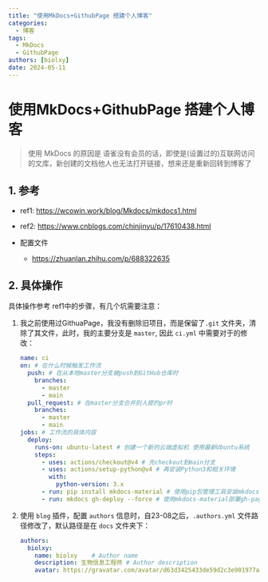```yaml
---
title: "使用MkDocs+GithubPage 搭建个人博客"
categories:
  - 博客
tags:
  - MkDocs
  - GithubPage
authors: [biolxy]
date: 2024-05-11
---
```



# 使用MkDocs+GithubPage 搭建个人博客

> 使用 MkDocs 的原因是 语雀没有会员的话，即使是(设置过的)互联网访问的文库，新创建的文档他人也无法打开链接，想来还是重新回转到博客了

## 1. 参考

- ref1: https://wcowin.work/blog/Mkdocs/mkdocs1.html

- ref2: https://www.cnblogs.com/chinjinyu/p/17610438.html
- 配置文件
  - https://zhuanlan.zhihu.com/p/688322635

## 2. 具体操作

具体操作参考 ref1中的步骤，有几个坑需要注意：
1. 我之前使用过GithuaPage，我没有删除旧项目，而是保留了`.git` 文件夹，清除了其文件，此时，我的主要分支是 `master`, 因此 `ci.yml` 中需要对于的修改：

   ```yaml
   name: ci 
   on: # 在什么时候触发工作流
     push: # 在从本地master分支被push到GitHub仓库时
       branches:
         - master
         - main
     pull_request: # 在master分支合并别人提的pr时
       branches:
         - master
         - main
   jobs: # 工作流的具体内容
     deploy:
       runs-on: ubuntu-latest # 创建一个新的云端虚拟机 使用最新Ubuntu系统
       steps:
         - uses: actions/checkout@v4 # 先checkout到main分支
         - uses: actions/setup-python@v4 # 再安装Python3和相关环境
           with:
             python-version: 3.x
         - run: pip install mkdocs-material # 使用pip包管理工具安装mkdocs-material
         - run: mkdocs gh-deploy --force # 使用mkdocs-material部署gh-pages分支
   ```

   

2. 使用 `blog` 插件，配置 `authors`  信息时，自23-08之后，`.authors.yml` 文件路径修改了，默认路径是在 `docs` 文件夹下：

   ```yaml
   authors:
     biolxy:
       name: biolxy    # Author name
       description: 生物信息工程师 # Author description
       avatar: https://gravatar.com/avatar/d63d3425433de59d2c3e901977a581c7?size=256&cache=1715411947733
   ```

   

   

